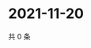 # 2021-11-20

共 0 条

<!-- BEGIN WEIBO -->
<!-- 最后更新时间 Sat Nov 20 2021 20:21:53 GMT+0800 (China Standard Time) -->

<!-- END WEIBO -->
